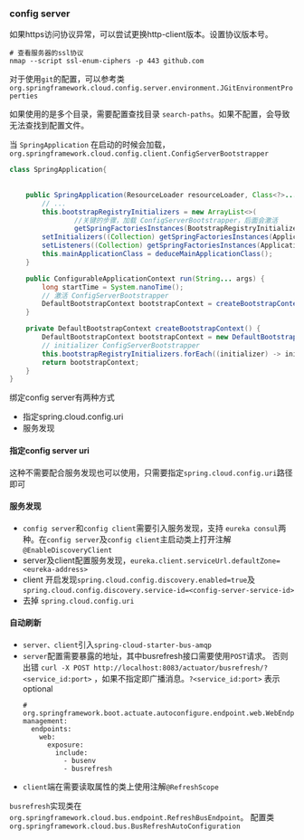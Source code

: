 ### config server

如果https访问协议异常，可以尝试更换http-client版本。设置协议版本号。

```shell
# 查看服务器的ssl协议
nmap --script ssl-enum-ciphers -p 443 github.com
```

对于使用`git`的配置，可以参考类 `org.springframework.cloud.config.server.environment.JGitEnvironmentProperties`

如果使用的是多个目录，需要配置查找目录 `search-paths`。如果不配置，会导致无法查找到配置文件。

当 `SpringApplication` 在启动的时候会加载， `org.springframework.cloud.config.client.ConfigServerBootstrapper`

```java
class SpringApplication{
    
    
    public SpringApplication(ResourceLoader resourceLoader, Class<?>... primarySources) {
        // ... 
        this.bootstrapRegistryInitializers = new ArrayList<>(
                //关键的步骤，加载 ConfigServerBootstrapper，后面会激活
                getSpringFactoriesInstances(BootstrapRegistryInitializer.class));
        setInitializers((Collection) getSpringFactoriesInstances(ApplicationContextInitializer.class));
        setListeners((Collection) getSpringFactoriesInstances(ApplicationListener.class));
        this.mainApplicationClass = deduceMainApplicationClass();
    }

    public ConfigurableApplicationContext run(String... args) {
        long startTime = System.nanoTime();
        // 激活 ConfigServerBootstrapper
        DefaultBootstrapContext bootstrapContext = createBootstrapContext();
    }

    private DefaultBootstrapContext createBootstrapContext() {
        DefaultBootstrapContext bootstrapContext = new DefaultBootstrapContext();
        // initializer ConfigServerBootstrapper
        this.bootstrapRegistryInitializers.forEach((initializer) -> initializer.initialize(bootstrapContext));
        return bootstrapContext;
    }
}
```

绑定config server有两种方式
- 指定spring.cloud.config.uri
- 服务发现

#### 指定config server uri
这种不需要配合服务发现也可以使用，只需要指定`spring.cloud.config.uri`路径即可

#### 服务发现
- `config server`和`config client`需要引入服务发现，支持 `eureka consul`两种。在`config server`及`config client`主启动类上打开注解`@EnableDiscoveryClient`
- server及client配置服务发现，`eureka.client.serviceUrl.defaultZone=<eureka-address>`
- client 开启发现`spring.cloud.config.discovery.enabled=true`及`spring.cloud.config.discovery.service-id=<config-server-service-id>`
- 去掉 `spring.cloud.config.uri`


#### 自动刷新

- `server、client`引入`spring-cloud-starter-bus-amqp`
- `server`配置需要暴露的地址，其中busrefresh接口需要使用`POST`请求。
否则出错 `curl -X POST http://localhost:8083/actuator/busrefresh/?<service_id:port>` ，如果不指定即广播消息。`?<service_id:port>` 表示optional
    ```ymal
    # org.springframework.boot.actuate.autoconfigure.endpoint.web.WebEndpointProperties
    management:
      endpoints:
        web:
          exposure:
            include:
              - busenv
              - busrefresh
    ```
- `client`端在需要读取属性的类上使用注解`@RefreshScope`

`busrefresh`实现类在`org.springframework.cloud.bus.endpoint.RefreshBusEndpoint`。
配置类`org.springframework.cloud.bus.BusRefreshAutoConfiguration`
